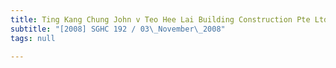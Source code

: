 ```yaml
---
title: Ting Kang Chung John v Teo Hee Lai Building Construction Pte Ltd and Others
subtitle: "[2008] SGHC 192 / 03\_November\_2008"
tags: null

---
```


